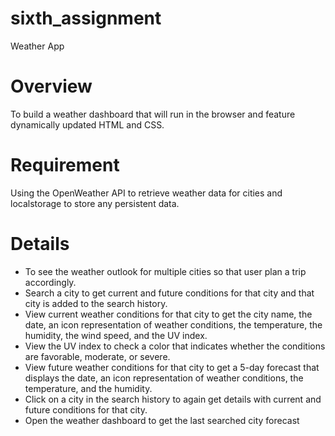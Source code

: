 # sixth_assignment
Weather App

# Overview
To build a weather dashboard that will run in the browser and feature dynamically updated HTML and CSS.

# Requirement
Using the OpenWeather API to retrieve weather data for cities and localstorage to store any persistent data.

# Details
- To see the weather outlook for multiple cities so that user plan a trip accordingly.
- Search a city to get current and future conditions for that city and that city is added to the search history.
- View current weather conditions for that city to get the city name, the date, an icon representation of weather conditions, the temperature, the humidity, the wind speed, and the UV index.
- View the UV index to check a color that indicates whether the conditions are favorable, moderate, or severe.
- View future weather conditions for that city to get a 5-day forecast that displays the date, an icon representation of weather conditions, the temperature, and the humidity.
- Click on a city in the search history to again get details with current and future conditions for that city.
- Open the weather dashboard to get the last searched city forecast






